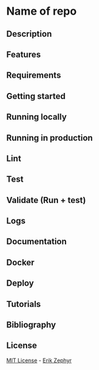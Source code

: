# Name of repo

## Description

## Features

## Requirements

## Getting started

## Running locally

## Running in production

## Lint

## Test

## Validate (Run + test)

## Logs

## Documentation

## Docker

## Deploy

## Tutorials

## Bibliography

## License

[MIT License](README.md) - [Erik Zephyr](https://github.com/erikzephyr)